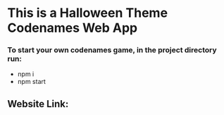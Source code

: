 # This is a Halloween Theme Codenames Web App

### To start your own codenames game, in the project directory run:
- npm i
- npm start

## Website Link:
